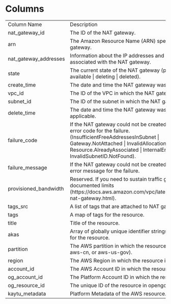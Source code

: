 # Columns  

<table>
	<tr><td>Column Name</td><td>Description</td></tr>
	<tr><td>nat_gateway_id</td><td>The ID of the NAT gateway.</td></tr>
	<tr><td>arn</td><td>The Amazon Resource Name (ARN) specifying the NAT gateway.</td></tr>
	<tr><td>nat_gateway_addresses</td><td>Information about the IP addresses and network interface associated with the NAT gateway.</td></tr>
	<tr><td>state</td><td>The current state of the NAT gateway (pending | failed | available | deleting | deleted).</td></tr>
	<tr><td>create_time</td><td>The date and time the NAT gateway was created.</td></tr>
	<tr><td>vpc_id</td><td>The ID of the VPC in which the NAT gateway is located.</td></tr>
	<tr><td>subnet_id</td><td>The ID of the subnet in which the NAT gateway is located.</td></tr>
	<tr><td>delete_time</td><td>The date and time the NAT gateway was deleted, if applicable.</td></tr>
	<tr><td>failure_code</td><td>If the NAT gateway could not be created, specifies the error code for the failure. (InsufficientFreeAddressesInSubnet | Gateway.NotAttached | InvalidAllocationID.NotFound | Resource.AlreadyAssociated | InternalError | InvalidSubnetID.NotFound).</td></tr>
	<tr><td>failure_message</td><td>If the NAT gateway could not be created, specifies the error message for the failure.</td></tr>
	<tr><td>provisioned_bandwidth</td><td>Reserved. If you need to sustain traffic greater than the documented limits (https://docs.aws.amazon.com/vpc/latest/userguide/vpc-nat-gateway.html).</td></tr>
	<tr><td>tags_src</td><td>A list of tags that are attached to NAT gateway.</td></tr>
	<tr><td>tags</td><td>A map of tags for the resource.</td></tr>
	<tr><td>title</td><td>Title of the resource.</td></tr>
	<tr><td>akas</td><td>Array of globally unique identifier strings (also known as) for the resource.</td></tr>
	<tr><td>partition</td><td>The AWS partition in which the resource is located (aws, aws-cn, or aws-us-gov).</td></tr>
	<tr><td>region</td><td>The AWS Region in which the resource is located.</td></tr>
	<tr><td>account_id</td><td>The AWS Account ID in which the resource is located.</td></tr>
	<tr><td>og_account_id</td><td>The Platform Account ID in which the resource is located.</td></tr>
	<tr><td>og_resource_id</td><td>The unique ID of the resource in opengovernance.</td></tr>
	<tr><td>kaytu_metadata</td><td>Platform Metadata of the AWS resource.</td></tr>
</table>